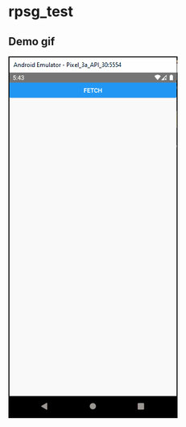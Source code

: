 # rpsg_test

## Demo gif
![](https://raw.githubusercontent.com/apro008/rpsg_test/master/assets/Demo1.gif)



  
